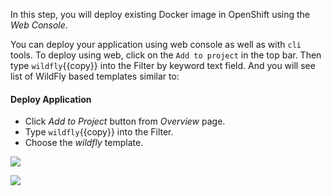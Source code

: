 In this step, you will deploy existing Docker image in OpenShift using the *Web Console*.

You can deploy your application using web console as well as with `cli` tools. To deploy using web, click on the `Add to project` in the top bar. Then type `wildfly`{{copy}} into the Filter by keyword text field. And you will see list of WildFly based templates similar to:


#### Deploy Application
- Click  *Add to Project* button from *Overview* page.
- Type `wildfly`{{copy}} into the Filter.
- Choose the *wildfly* template.


![](https://github.com/fenago/katacoda-scenarios/raw/master/learn-openshift-wildfly/openshift-deploying-applications-using-console/steps/2/deploy2.JPG)


![](https://github.com/fenago/katacoda-scenarios/raw/master/learn-openshift-wildfly/openshift-deploying-applications-using-console/steps/2/deploy3.JPG)

